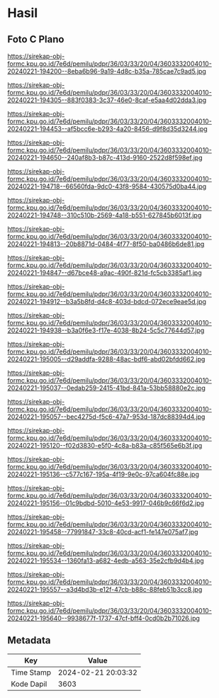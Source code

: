 # Hasil

## Foto C Plano

https://sirekap-obj-formc.kpu.go.id/7e6d/pemilu/pdpr/36/03/33/20/04/3603332004010-20240221-194200--8eba6b96-9a19-4d8c-b35a-785cae7c9ad5.jpg

https://sirekap-obj-formc.kpu.go.id/7e6d/pemilu/pdpr/36/03/33/20/04/3603332004010-20240221-194305--883f0383-3c37-46e0-8caf-e5aa4d02dda3.jpg

https://sirekap-obj-formc.kpu.go.id/7e6d/pemilu/pdpr/36/03/33/20/04/3603332004010-20240221-194453--af5bcc6e-b293-4a20-8456-d9f8d35d3244.jpg

https://sirekap-obj-formc.kpu.go.id/7e6d/pemilu/pdpr/36/03/33/20/04/3603332004010-20240221-194650--240af8b3-b87c-413d-9160-2522d8f598ef.jpg

https://sirekap-obj-formc.kpu.go.id/7e6d/pemilu/pdpr/36/03/33/20/04/3603332004010-20240221-194718--66560fda-9dc0-43f8-9584-430575d0ba44.jpg

https://sirekap-obj-formc.kpu.go.id/7e6d/pemilu/pdpr/36/03/33/20/04/3603332004010-20240221-194748--310c510b-2569-4a18-b551-627845b6013f.jpg

https://sirekap-obj-formc.kpu.go.id/7e6d/pemilu/pdpr/36/03/33/20/04/3603332004010-20240221-194813--20b8871d-0484-4f77-8f50-ba0486b6de81.jpg

https://sirekap-obj-formc.kpu.go.id/7e6d/pemilu/pdpr/36/03/33/20/04/3603332004010-20240221-194847--d67bce48-a9ac-490f-821d-fc5cb3385af1.jpg

https://sirekap-obj-formc.kpu.go.id/7e6d/pemilu/pdpr/36/03/33/20/04/3603332004010-20240221-194912--b3a5b8fd-d4c8-403d-bdcd-072ece9eae5d.jpg

https://sirekap-obj-formc.kpu.go.id/7e6d/pemilu/pdpr/36/03/33/20/04/3603332004010-20240221-194938--b3a0f6e3-f17e-4038-8b24-5c5c77644d57.jpg

https://sirekap-obj-formc.kpu.go.id/7e6d/pemilu/pdpr/36/03/33/20/04/3603332004010-20240221-195005--d29addfa-9288-48ac-bdf6-abd02bfdd662.jpg

https://sirekap-obj-formc.kpu.go.id/7e6d/pemilu/pdpr/36/03/33/20/04/3603332004010-20240221-195037--0edab259-2415-41bd-841a-53bb58880e2c.jpg

https://sirekap-obj-formc.kpu.go.id/7e6d/pemilu/pdpr/36/03/33/20/04/3603332004010-20240221-195057--bec4275d-f5c6-47a7-953d-187dc88394d4.jpg

https://sirekap-obj-formc.kpu.go.id/7e6d/pemilu/pdpr/36/03/33/20/04/3603332004010-20240221-195120--f02d3830-e5f0-4c8a-b83a-c85f565e6b3f.jpg

https://sirekap-obj-formc.kpu.go.id/7e6d/pemilu/pdpr/36/03/33/20/04/3603332004010-20240221-195136--c577c167-195a-4f19-9e0c-97ca604fc88e.jpg

https://sirekap-obj-formc.kpu.go.id/7e6d/pemilu/pdpr/36/03/33/20/04/3603332004010-20240221-195156--01c9bdbd-5010-4e53-9917-046b9c66f6d2.jpg

https://sirekap-obj-formc.kpu.go.id/7e6d/pemilu/pdpr/36/03/33/20/04/3603332004010-20240221-195458--77991847-33c8-40cd-acf1-fe147e075af7.jpg

https://sirekap-obj-formc.kpu.go.id/7e6d/pemilu/pdpr/36/03/33/20/04/3603332004010-20240221-195534--1360fa13-a682-4edb-a563-35e2cfb9d4b4.jpg

https://sirekap-obj-formc.kpu.go.id/7e6d/pemilu/pdpr/36/03/33/20/04/3603332004010-20240221-195557--a3d4bd3b-e12f-47cb-b88c-88feb51b3cc8.jpg

https://sirekap-obj-formc.kpu.go.id/7e6d/pemilu/pdpr/36/03/33/20/04/3603332004010-20240221-195640--9938677f-1737-47cf-bff4-0cd0b2b71026.jpg


## Metadata

| Key        | Value               |
| ---------- | ------------------- |
| Time Stamp | 2024-02-21 20:03:32 |
| Kode Dapil | 3603                |



